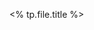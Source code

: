 <span 
class='ob-timelines' 
data-date='<% tp.file.creation_date("YYYY-MM-DD-HH") %>' 
data-title='<% tp.file.title %>' 
data-img = 'https://source.unsplash.com/random/<% tp.file.creation_date("YYYYMMDDHHmm") %>'
data-type='range'
data-end='<% tp.file.creation_date("YYYY-MM-DD-HH") %>'> 
<% tp.file.title %>
</span>
